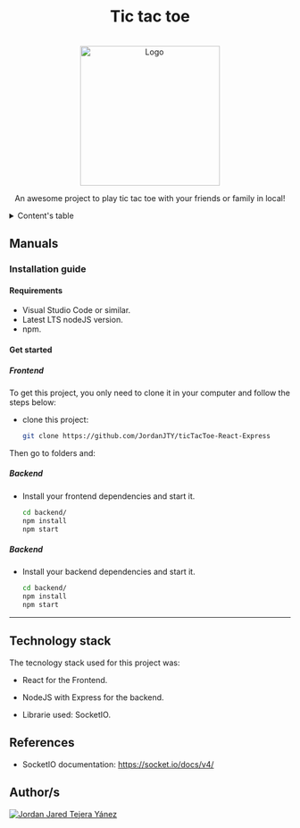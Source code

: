 <h1 align="center">Tic tac toe</h1>

<br />
<div align="center">

<img src="https://img.freepik.com/vector-premium/tic-tac-toe-esbozado-aislado-juego-vintage-estilo-dibujado-mano-cruz-grabada-cero-disenado-impresion-carteles-ilustracion-libros-logotipo-icono-tatuaje-ilustracion-vectorial-vintage_186802-4488.jpg?w=2000" alt="Logo" width="250" height="250">

  <p align="center">
    An awesome project to play tic tac toe with your friends or family in local!
  </p>
</div>

<details>
  <summary>Content's table</summary>
    <ol>

- [Manuals](#Manuals)
  - [Installation guide](#installation-guide)
- [Technology stack](#technology-stack)
- [References](#references)
- [Author](#Author/s)

    </ol>
</details>

## Manuals

### Installation guide

#### Requirements

- Visual Studio Code or similar.
- Latest LTS nodeJS version.
- npm.

#### Get started 

##### Frontend

To get this project, you only need to clone it in your computer and follow the steps below:

* clone this project:
    ```sh
    git clone https://github.com/JordanJTY/ticTacToe-React-Express
    ```

Then go to folders and:

##### Backend


- Install your frontend dependencies and start it.

    ```sh
    cd backend/
    npm install
    npm start
    ```



##### Backend


- Install your backend dependencies and start it.

    ```sh
    cd backend/
    npm install
    npm start
    ```

---

## Technology stack

The tecnology stack used for this project was:

- React for the Frontend.

- NodeJS with Express for the backend.

- Librarie used: SocketIO.


## References

- SocketIO documentation: https://socket.io/docs/v4/

## Author/s

[![Jordan Jared Tejera Yánez][author-jordan.io]][author-jordan.url]

<!-- MARKDOWN LINKS AND IMAGES -->
[author-jordan.io]: https://img.shields.io/badge/-Jordan%20Jared%20Tejera%20Yánez-purple?style=for-the-badge&label=author&logo=pokemon&labelColor=black
[author-jordan.url]: https://github.com/JordanJTY
